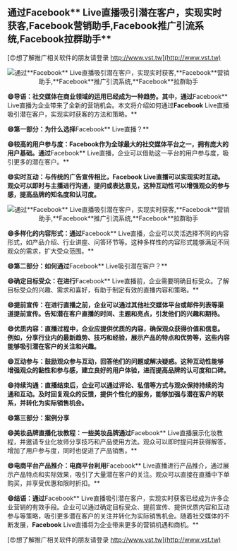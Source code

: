 ## **通过**Facebook** Live直播吸引潜在客户，实现实时获客,**Facebook**营销助手,**Facebook**推广引流系统,**Facebook**拉群助手**

[😍想了解推广相关软件的朋友请登录 http://www.vst.tw](http://www.vst.tw)

 <center><img src="https://vst.tw/MP4/tuiguang/png/0.png" alt="通过**Facebook** Live直播吸引潜在客户，实现实时获客,**Facebook**营销助手,**Facebook**推广引流系统,**Facebook**拉群助手"></center>

**😄导语：社交媒体在商业领域的运用已经成为一种趋势。其中，通过**Facebook** Live直播为企业带来了全新的营销机会。本文将介绍如何通过**Facebook** Live直播吸引潜在客户，实现实时获客的方法和策略。**

**😄第一部分：为什么选择**Facebook** Live直播？**

**😄较高的用户参与度：**Facebook**作为全球最大的社交媒体平台之一，拥有庞大的用户基础。通过**Facebook** Live直播，企业可以借助这一平台的用户参与度，吸引更多的潜在客户。**

**😄实时互动：与传统的广告宣传相比，**Facebook** Live直播可以实现实时互动。观众可以即时与主播进行沟通，提问或表达意见，这种互动性可以增强观众的参与感，提高品牌的知名度和认可度。**

 <center><img src="https://vst.tw/MP4/tuiguang/png/0.png" alt="通过**Facebook** Live直播吸引潜在客户，实现实时获客,**Facebook**营销助手,**Facebook**推广引流系统,**Facebook**拉群助手"></center>

**😄多样化的内容形式：通过**Facebook** Live直播，企业可以灵活选择不同的内容形式，如产品介绍、行业讲座、问答环节等。这种多样性的内容形式能够满足不同观众的需求，扩大受众范围。**

**😄第二部分：如何通过**Facebook** Live吸引潜在客户？**

**😄确定目标受众：在进行**Facebook** Live直播前，企业需要明确目标受众。了解目标受众的兴趣、需求和喜好，有助于制定有效的直播内容和策略。**

**😄提前宣传：在进行直播之前，企业可以通过其他社交媒体平台或邮件列表等渠道提前宣传。告知潜在客户直播的时间、主题和亮点，引发他们的兴趣和期待。**

**😄优质内容：直播过程中，企业应提供优质的内容，确保观众获得价值和信息。例如，分享行业内的最新趋势、技巧和经验，展示产品的特点和优势等，这些内容能够吸引潜在客户的关注和兴趣。**

**😄互动参与：鼓励观众参与互动，回答他们的问题或解决疑惑。这种互动性能够增强观众的黏性和参与感，建立良好的用户体验，进而提高品牌的认可度和口碑。**

**😄持续沟通：直播结束后，企业可以通过评论、私信等方式与观众保持持续的沟通和互动。及时回复观众的反馈，提供个性化的服务，能够加强与潜在客户的联系，并转化为实际销售机会。**

**😄第三部分：案例分享**

**😄美妆品牌直播化妆教程：一些美妆品牌通过**Facebook** Live直播展示化妆教程，并邀请专业化妆师分享技巧和产品使用方法。观众可以即时提问并获得解答，增加了用户参与度，同时也促进了产品销售。**

**😄电商平台产品推介：电商平台利用**Facebook** Live直播进行产品推介，通过展示产品特点和实际效果，吸引了大量潜在客户的关注。观众可以直接在直播中下单购买，并享受优惠和限时折扣。**

**😄结语：通过**Facebook** Live直播吸引潜在客户，实现实时获客已经成为许多企业营销的有效手段。企业可以通过确定目标受众、提前宣传、提供优质内容和互动参与等策略，吸引更多潜在客户的关注并转化为实际销售机会。随着社交媒体的不断发展，**Facebook** Live直播将为企业带来更多的营销机遇和商机。**

[😍想了解推广相关软件的朋友请登录 http://www.vst.tw](http://www.vst.tw)



